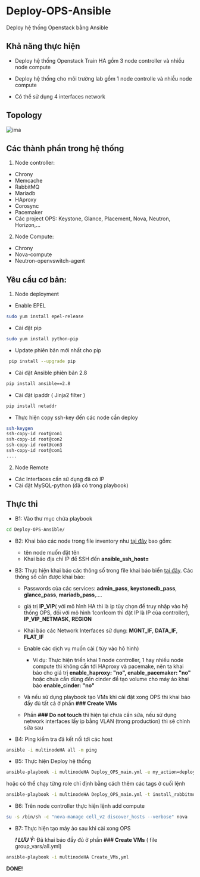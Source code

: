 # Deploy-OPS-Ansible
Deploy hệ thống Openstack bằng Ansible

## Khả năng thực hiện
- Deploy hệ thống Openstack Train HA gồm 3 node controller và nhiều node compute
- Deploy hệ thống cho môi trường lab gồm 1 node controlle và nhiều node compute

- Có thể sử dụng 4 interfaces network
## Topology

![ima](ima/OPS-Ansible-Topo.png)

## Các thành phần trong hệ thống
1. Node controller:
 - Chrony
 - Memcache
 - RabbitMQ
 - Mariadb
 - HAproxy
 - Corosync
 - Pacemaker
 - Các project OPS: Keystone, Glance, Placement, Nova, Neutron, Horizon,...
 
2. Node Compute:
 - Chrony
 - Nova-compute
 - Neutron-openvswitch-agent
 
## Yêu cầu cơ bản:
1. Node deployment

- Enable EPEL
```sh
sudo yum install epel-release
```
- Cài đặt pip
```sh
sudo yum install python-pip
```
- Update phiên bản mới nhất cho pip
```sh
 pip install --upgrade pip
```
- Cài đặt Ansible phiên bản 2.8
```sh
pip install ansible==2.8
```
- Cài đặt ipaddr (  Jinja2 filter )
```sh
pip install netaddr
```
- Thực hiện copy ssh-key đến các node cần deploy
```sh
ssh-keygen
ssh-copy-id root@con1
ssh-copy-id root@con2
ssh-copy-id root@con3
ssh-copy-id root@com1
....
```

2. Node Remote
- Các Interfaces cần sử dụng đã có IP 
- Cài đặt MySQL-python (đã có trong playbook)

## Thực thi 
- B1: Vào thư mục chứa playbook
```sh
cd Deploy-OPS-Ansible/
```
- B2: Khai báo các node trong file inventory như [tại đây](https://github.com/vinhducnguyen1708/Deploy-OPS-Ansible/blob/master/multinodeHA) bao gồm:
	
	- tên node muốn đặt tên
	- Khai báo địa chỉ IP để SSH đến **ansible_ssh_host=**

- B3: Thực hiện khai báo các thông số trong file khai báo biến [tại đây](https://github.com/vinhducnguyen1708/Deploy-OPS-Ansible/blob/master/group_vars/all.yml). Các thông số cần được khai báo:

    - Passwords của các services: **admin_pass**, **keystonedb_pass**, **glance_pass**, **mariadb_pass**,....
    
    - giá trị **IP_VIP**( với mô hình HA thì là ip tùy chọn để truy nhập vào hệ thống OPS, đối với mô hình 1con1com thì đặt IP là IP của controller), **IP_VIP_NETMASK**, **REGION**
    
    - Khai báo các Network Interfaces sử dụng: **MGNT_IF**, **DATA_IF**, **FLAT_IF**

    - Enable các dịch vụ muốn cài ( tùy vào hô hình)
        - Ví dụ: Thực hiện triển khai 1 node controller, 1 hay nhiều node compute thì không cần tới HAproxy và pacemake, nên ta khai báo cho giá trị **enable_haproxy: "no", enable_pacemaker: "no"** hoặc chưa cần dùng đến cinder để tạo volume cho máy ảo khai báo **enable_cinder: "no"**
    
    - Và nếu sử dụng playbook tạo VMs khi cài đặt xong OPS thì khai báo đầy đủ tất cả ở phần **### Create VMs**

    - Phần **### Do not touch** thì hiện tại chưa cần sửa, nếu sử dụng network interfaces lấy ip bằng VLAN (trong production) thì sẽ chỉnh sửa sau

- B4: Ping kiểm tra đã kết nối tới các host
```sh
ansible -i multinodeHA all -m ping
```
- B5: Thực hiện Deploy hệ thống
```sh
ansible-playbook -i multinodeHA Deploy_OPS_main.yml -e my_action=deploy
```
hoặc có thể chạy từng role chỉ định bằng cách thêm các tags ở cuối lệnh
```sh
ansible-playbook -i multinodeHA Deploy_OPS_main.yml -t install_rabbitmq -e my_action=deploy
```
- B6: Trên node controller thực hiện lệnh add compute
```sh
su -s /bin/sh -c "nova-manage cell_v2 discover_hosts --verbose" nova
```
- B7: Thực hiện tạo máy ảo sau khi cài xong OPS
    
    ***! LƯU Ý:*** Đã khai báo đầy đủ ở phần **### Create VMs** ( file group_vars/all.yml)

```sh
ansible-playbook -i multinodeHA Create_VMs,yml 
```


**DONE!**

